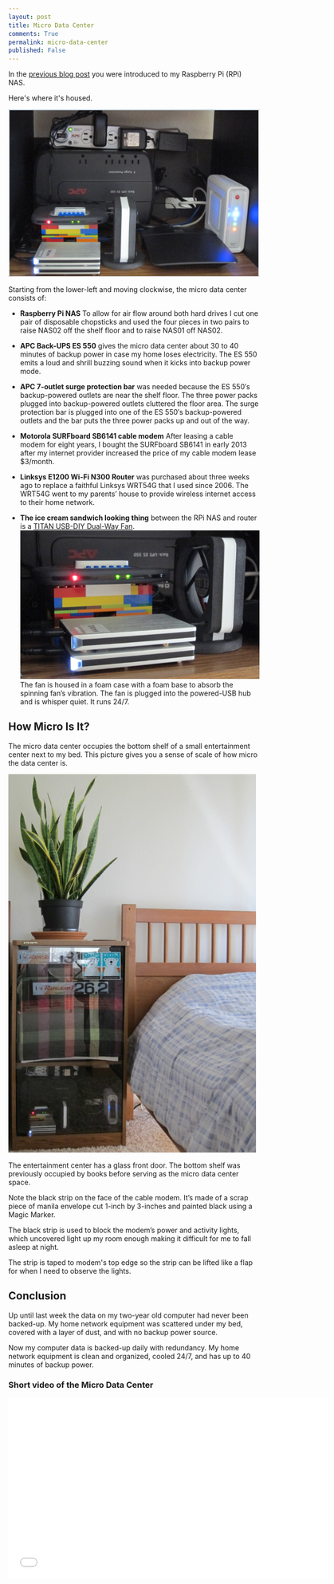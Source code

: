 ```yaml
---
layout: post
title: Micro Data Center
comments: True 
permalink: micro-data-center
published: False
---
```


In the [previous blog post](http://www.raywritescode.com/raspberry-pi-nas/) you were introduced to my Raspberry Pi (RPi) NAS. 

Here's where it's housed. 

![dataCenterCloseUp](/images/dataCenterCloseUp.png)

Starting from the lower-left and moving clockwise, the micro data center consists of:

* **Raspberry Pi NAS** To allow for air flow around both hard drives I cut one pair of disposable chopsticks and used the four pieces in two pairs to raise NAS02 off the shelf floor and to raise NAS01 off NAS02. 

* **APC Back-UPS ES 550** gives the micro data center about 30 to 40 minutes of backup power in case my home loses electricity. The ES 550 emits a loud and shrill buzzing sound when it kicks into backup power mode. 

* **APC 7-outlet surge protection bar** was needed because the ES 550′s backup-powered outlets are near the shelf floor. The three power packs plugged into backup-powered outlets cluttered the floor area. The surge protection bar is plugged into one of the ES 550′s backup-powered outlets and the bar puts the three power packs up and out of the way.

* **Motorola SURFboard SB6141 cable modem** After leasing a cable modem for eight years, I bought the SURFboard SB6141 in early 2013 after my internet provider increased the price of my cable modem lease $3/month. 

* **Linksys E1200 Wi-Fi N300 Router** was purchased about three weeks ago to replace a faithful Linksys WRT54G that I used since 2006. The WRT54G went to my parents’ house to provide wireless internet access to their home network.

* **The ice cream sandwich looking thing** between the RPi NAS and router is a [TITAN USB-DIY Dual-Way Fan](http://youtu.be/t6Vy9mDh1mE). ![titanFan](/images/titanFan.png) The fan is housed in a foam case with a foam base to absorb the spinning fan’s vibration. The fan is plugged into the powered-USB hub and is whisper quiet. It runs 24/7. 

## How Micro Is It?

The micro data center occupies the bottom shelf of a small entertainment center next to my bed. This picture gives you a sense of scale of how micro the data center is.

 ![dataCenterBookcase](/images/dataCenterBookcase.png)

The entertainment center has a glass front door. The bottom shelf was previously occupied by books before serving as the micro data center space.

Note the black strip on the face of the cable modem. It’s made of a scrap piece of manila envelope cut 1-inch by 3-inches and painted black using a Magic Marker. 

The black strip is used to block the modem’s power and activity lights, which uncovered light up my room enough making it difficult for me to fall asleep at night.

The strip is taped to modem's top edge so the strip can be lifted like a flap for when I need to observe the lights.

## Conclusion

Up until last week the data on my two-year old computer had never been backed-up. My home network equipment was scattered under my bed, covered with a layer of dust, and with no backup power source.

Now my computer data is backed-up daily with redundancy. My home network equipment is clean and organized, cooled 24/7, and has up to 40 minutes of backup power.

### Short video of the Micro Data Center
<iframe width="640" height="360" src="//www.youtube.com/embed/LI2g8UHlw3c?feature=player_embedded" frameborder="0" allowfullscreen></iframe>
